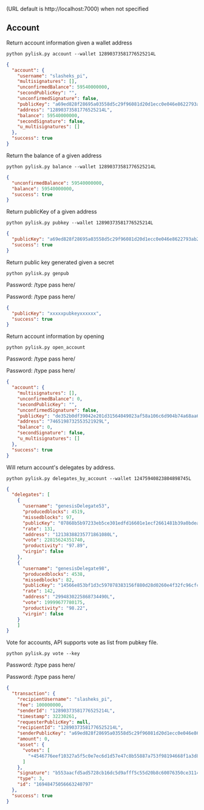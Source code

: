 (URL default is http://localhost:7000) when not specified


## Account

Return account information given a wallet address

`python pylisk.py account --wallet 12890373581776525214L`

```json
{
  "account": {
    "username": "slasheks_pi",
    "multisignatures": [],
    "unconfirmedBalance": 59540000000,
    "secondPublicKey": "",
    "unconfirmedSignature": false,
    "publicKey": "a69ed828f28695a03558d5c29f96081d20d1ecc0e046e8622793ab2662629901",
    "address": "12890373581776525214L",
    "balance": 59540000000,
    "secondSignature": false,
    "u_multisignatures": []
  },
  "success": true
}
```

Return the balance of a given address

`python pylisk.py balance --wallet 12890373581776525214L`
```json
{
  "unconfirmedBalance": 59540000000,
  "balance": 59540000000,
  "success": true
}
```

Return publicKey of a given address

`python pylisk.py pubkey --wallet 12890373581776525214L`
```json
{
  "publicKey": "a69ed828f28695a03558d5c29f96081d20d1ecc0e046e8622793ab2662629901",
  "success": true
}
```

Return public key generated given a secret

`python pylisk.py genpub`

Password: /type pass here/

Password: /type pass here/
```json
{
  "publicKey": "xxxxxpubkeyxxxxxx",
  "success": true
}
```

Return account information by opening

`python pylisk.py open_account`

Password: /type pass here/

Password: /type pass here/
```json
{
  "account": {
    "multisignatures": [],
    "unconfirmedBalance": 0,
    "secondPublicKey": "",
    "unconfirmedSignature": false,
    "publicKey": "de352b0df39042e201d31564049023af58a106c6d904b74a68aa65012852997f",
    "address": "7465198732553521929L",
    "balance": 0,
    "secondSignature": false,
    "u_multisignatures": []
  },
  "success": true
}
```

Will return account's delegates by address.

`python pylisk.py delegates_by_account --wallet 12475940823804898745L`
```json
{
  "delegates": [
    {
      "username": "genesisDelegate53",
      "producedblocks": 4519,
      "missedblocks": 97,
      "publicKey": "07868b5b97233eb5ce301edfd16601e1ecf2661481b39a0bdea59391104dc42c",
      "rate": 131,
      "address": "12138388235771861080L",
      "vote": 22815624351740,
      "productivity": "97.89",
      "virgin": false
    },
    {
      "username": "genesisDelegate98",
      "producedblocks": 4538,
      "missedblocks": 82,
      "publicKey": "14566e853bf1d3c597078383156f880d28d0260e4f32fc96cfcb8e4c8811abe1",
      "rate": 142,
      "address": "2994830225868734490L",
      "vote": 19999677780175,
      "productivity": "98.22",
      "virgin": false
    }
    ]
}
```
Vote for accounts, API supports vote as list from pubkey file.

`python pylisk.py vote --key`

Password: /type pass here/

Password: /type pass here/
```json
{
  "transaction": {
    "recipientUsername": "slasheks_pi",
    "fee": 100000000,
    "senderId": "12890373581776525214L",
    "timestamp": 32230261,
    "requesterPublicKey": null,
    "recipientId": "12890373581776525214L",
    "senderPublicKey": "a69ed828f28695a03558d5c29f96081d20d1ecc0e046e8622793ab2662629901",
    "amount": 0,
    "asset": {
      "votes": [
        "+4546776eef10327a5f5c0e7ec6d1d57e47c8b55887a753f98194668f1a3d8525"
      ]
    },
    "signature": "b553aacfd5ad5728cb16dc5d9afff5c55d20b8c60076350ce311491f9d3514bc44e3b7266e585b477dee787f72ddfb87f1d506a2d34263dc1c6851c613fe1603",
    "type": 3,
    "id": "16948475056663240797"
  },
  "success": true
}
```


